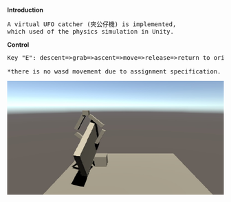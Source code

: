 **Introduction**
<pre>
A virtual UFO catcher (夾公仔機) is implemented,
which used of the physics simulation in Unity.
</pre>

**Control**
<pre>
Key "E": descent=>grab=>ascent=>move=>release=>return to original

*there is no wasd movement due to assignment specification.
</pre>

![plot](https://github.com/adriankwan108/CSCI4120/blob/main/HW4%20-%20UFO%20Catcher/hw4_demo.jpg)